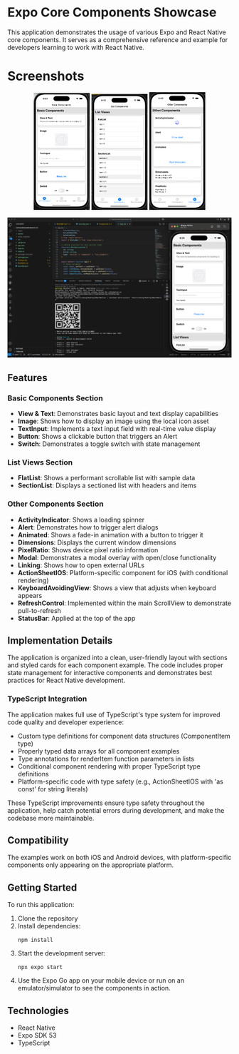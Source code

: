 # Expo Core Components Showcase

This application demonstrates the usage of various Expo and React Native core components. It serves as a comprehensive reference and example for developers learning to work with React Native.

# Screenshots

<div align="center">
    <img src="ExpoComponents06.png" alt="App Screenshot 6" width="25%" />
    <img src="ExpoComponents05.png" alt="App Screenshot 5" width="25%" />
    <img src="ExpoComponents07.png" alt="App Screenshot 7" width="25%" />
</div>

![alt text](VsCode.png)

## Features

### Basic Components Section

- **View & Text**: Demonstrates basic layout and text display capabilities
- **Image**: Shows how to display an image using the local icon asset
- **TextInput**: Implements a text input field with real-time value display
- **Button**: Shows a clickable button that triggers an Alert
- **Switch**: Demonstrates a toggle switch with state management

### List Views Section

- **FlatList**: Shows a performant scrollable list with sample data
- **SectionList**: Displays a sectioned list with headers and items

### Other Components Section

- **ActivityIndicator**: Shows a loading spinner
- **Alert**: Demonstrates how to trigger alert dialogs
- **Animated**: Shows a fade-in animation with a button to trigger it
- **Dimensions**: Displays the current window dimensions
- **PixelRatio**: Shows device pixel ratio information
- **Modal**: Demonstrates a modal overlay with open/close functionality
- **Linking**: Shows how to open external URLs
- **ActionSheetIOS**: Platform-specific component for iOS (with conditional rendering)
- **KeyboardAvoidingView**: Shows a view that adjusts when keyboard appears
- **RefreshControl**: Implemented within the main ScrollView to demonstrate pull-to-refresh
- **StatusBar**: Applied at the top of the app

## Implementation Details

The application is organized into a clean, user-friendly layout with sections and styled cards for each component example. The code includes proper state management for interactive components and demonstrates best practices for React Native development.

### TypeScript Integration

The application makes full use of TypeScript's type system for improved code quality and developer experience:

- Custom type definitions for component data structures (ComponentItem type)
- Properly typed data arrays for all component examples
- Type annotations for renderItem function parameters in lists
- Conditional component rendering with proper TypeScript type definitions
- Platform-specific code with type safety (e.g., ActionSheetIOS with 'as const' for string literals)

These TypeScript improvements ensure type safety throughout the application, help catch potential errors during development, and make the codebase more maintainable.

## Compatibility

The examples work on both iOS and Android devices, with platform-specific components only appearing on the appropriate platform.

## Getting Started

To run this application:

1. Clone the repository
2. Install dependencies:
   ```
   npm install
   ```
3. Start the development server:
   ```
   npx expo start
   ```
4. Use the Expo Go app on your mobile device or run on an emulator/simulator to see the components in action.

## Technologies

- React Native
- Expo SDK 53
- TypeScript